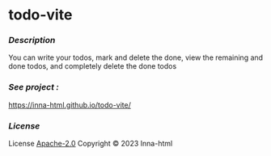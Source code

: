 # todo-vite

### ***Description***

You can write your todos, mark and delete the done, view the remaining and done todos, and completely delete the done todos

### ***See project :***

https://inna-html.github.io/todo-vite/

### ***License***

License [Apache-2.0](https://www.apache.org/licenses/LICENSE-2.0) Copyright © 2023 Inna-html
